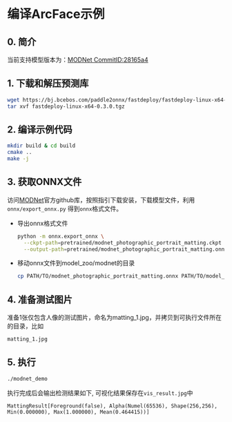 # 编译ArcFace示例

## 0. 简介
当前支持模型版本为：[MODNet CommitID:28165a4](https://github.com/ZHKKKe/MODNet/commit/28165a4)

## 1. 下载和解压预测库
```bash
wget https://bj.bcebos.com/paddle2onnx/fastdeploy/fastdeploy-linux-x64-0.3.0.tgz
tar xvf fastdeploy-linux-x64-0.3.0.tgz
```

## 2. 编译示例代码
```bash
mkdir build & cd build
cmake ..
make -j
```

## 3. 获取ONNX文件

访问[MODNet](https://github.com/ZHKKKe/MODNet)官方github库，按照指引下载安装，下载模型文件，利用 `onnx/export_onnx.py` 得到`onnx`格式文件。

* 导出onnx格式文件
  ```bash
  python -m onnx.export_onnx \
    --ckpt-path=pretrained/modnet_photographic_portrait_matting.ckpt \
    --output-path=pretrained/modnet_photographic_portrait_matting.onnx
  ```
* 移动onnx文件到model_zoo/modnet的目录
  ```bash
  cp PATH/TO/modnet_photographic_portrait_matting.onnx PATH/TO/model_zoo/vision/modnet/
  ```


## 4. 准备测试图片
准备1张仅包含人像的测试图片，命名为matting_1.jpg，并拷贝到可执行文件所在的目录，比如
```bash
matting_1.jpg
```

## 5. 执行
```bash
./modnet_demo
```

执行完成后会输出检测结果如下, 可视化结果保存在`vis_result.jpg`中
```
MattingResult[Foreground(false), Alpha(Numel(65536), Shape(256,256), Min(0.000000), Max(1.000000), Mean(0.464415))]
```
